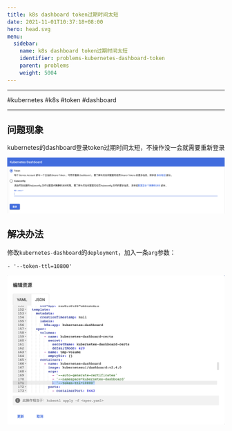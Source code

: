 ```yaml
---
title: k8s dashboard token过期时间太短
date: 2021-11-01T10:37:18+08:00
hero: head.svg
menu:
  sidebar:
    name: k8s dashboard token过期时间太短
    identifier: problems-kubernetes-dashboard-token
    parent: problems
    weight: 5004
---
```


---

#kubernetes #k8s #token #dashboard

---

## 问题现象

kubernetes的dashboard登录token过期时间太短，不操作没一会就需要重新登录

![login](login.png)

## 解决办法

修改`kubernetes-dashboard`的`deployment`，加入一条`arg`参数：

```
- '--token-ttl=10800'
```

![deployment](deployment.png)
